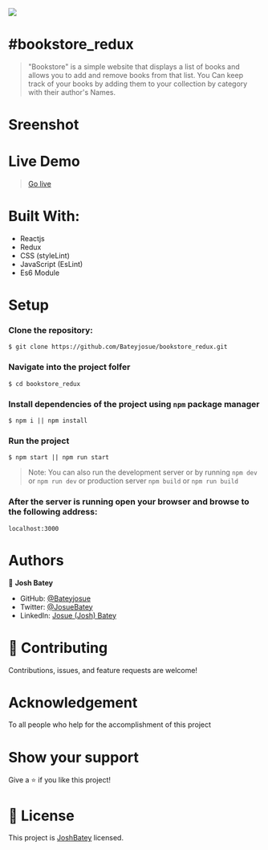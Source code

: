 ![](https://img.shields.io/badge/Microverse-blueviolet)

# #bookstore_redux

> "Bookstore" is a simple website that displays a list of books and allows you to add and remove books from that list. You Can keep track of your books by adding them to your collection by category with their author's Names.

# Sreenshot

# Live Demo

> [Go live](bookstor-jb.netlify.app)

# Built With:

- Reactjs
- Redux
- CSS (styleLint)
- JavaScript (EsLint)
- Es6 Module

# Setup

### Clone the repository:

    $ git clone https://github.com/Bateyjosue/bookstore_redux.git

### Navigate into the project folfer

    $ cd bookstore_redux

### Install dependencies of the project using `npm` package manager

    $ npm i || npm install

### Run the project

    $ npm start || npm run start

> Note: You can also run the development server or by running `npm dev` or `npm run dev` or production server `npm build` or `npm run build`

### After the server is running open your browser and browse to the following address:

    localhost:3000

# Authors

👤 **Josh Batey**

- GitHub: [@Bateyjosue](https://github.com/Bateyjosue)
- Twitter: [@JosueBatey](https://twitter.com/josuebatey)
- LinkedIn: [Josue (Josh) Batey](https://www.linkedin.com/in/josue-ishara/)

# 🤝 Contributing

Contributions, issues, and feature requests are welcome!

# Acknowledgement

To all people who help for the accomplishment of this project

# Show your support

Give a ⭐️ if you like this project!

# 📝 License

This project is [JoshBatey](./LICENSE) licensed.
